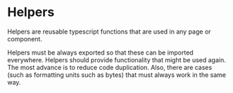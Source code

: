 # Helpers

Helpers are reusable typescript functions that are used in any page or component.

Helpers must be always exported so that these can be imported everywhere.
Helpers should provide functionality that might be used again.
The most advance is to reduce code duplication.
Also, there are cases (such as formatting units such as bytes) that must always work in the same way.
